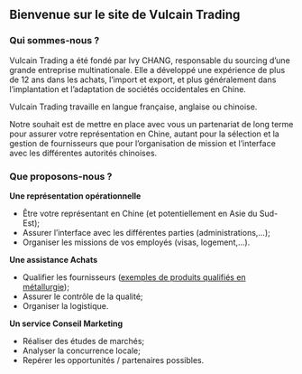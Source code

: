 ## Bienvenue sur le site de Vulcain Trading

### Qui sommes-nous ?

Vulcain Trading a été fondé par Ivy CHANG, responsable du sourcing d’une grande entreprise multinationale. Elle a développé une expérience de plus de 12 ans dans les achats, l’import et export, et plus généralement dans l’implantation et l’adaptation de sociétés occidentales en Chine.

Vulcain Trading travaille en langue française, anglaise ou chinoise.

Notre souhait est de mettre en place avec vous un partenariat de long terme pour assurer votre représentation en Chine, autant pour la sélection et la gestion de fournisseurs que pour l’organisation de mission et l’interface avec les différentes autorités chinoises.

### Que proposons-nous ?

**Une représentation opérationnelle**

- Être votre représentant en Chine (et potentiellement en Asie du Sud-Est);
- Assurer l’interface avec les différentes parties (administrations,…);
- Organiser les missions de vos employés (visas, logement,…).

**Une assistance Achats**

- Qualifier les fournisseurs ([exemples de produits qualifiés en métallurgie](catalogue.fr));
- Assurer le contrôle de la qualité;
- Organiser la logistique.

**Un service Conseil Marketing**

- Réaliser des études de marchés;
- Analyser la concurrence locale;
- Repérer les opportunités / partenaires possibles.

